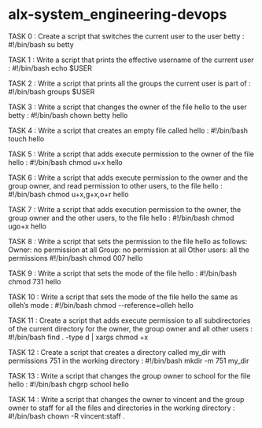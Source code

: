 # alx-system_engineering-devops

TASK 0 : Create a script that switches the current user to the user betty :
#!/bin/bash
su betty

TASK 1 : Write a script that prints the effective username of the current user :
#!/bin/bash
echo $USER

TASK 2 : Write a script that prints all the groups the current user is part of :
#!/bin/bash
groups $USER

TASK 3 : Write a script that changes the owner of the file hello to the user betty :
#!/bin/bash
chown betty hello

TASK 4 : Write a script that creates an empty file called hello :
#!/bin/bash
touch hello

TASK 5 : Write a script that adds execute permission to the owner of the file hello :
#!/bin/bash
chmod u+x hello

TASK 6 : Write a script that adds execute permission to the owner and the group owner, and read permission to other users, to the file hello :
#!/bin/bash
chmod u+x,g+x,o+r hello

TASK 7 : Write a script that adds execution permission to the owner, the group owner and the other users, to the file hello :
#!/bin/bash
chmod ugo+x hello

TASK 8 : Write a script that sets the permission to the file hello as follows:
Owner: no permission at all
Group: no permission at all
Other users: all the permissions
#!/bin/bash
chmod 007 hello

TASK 9 : Write a script that sets the mode of the file hello :
#!/bin/bash
chmod 731 hello

TASK 10 : Write a script that sets the mode of the file hello the same as olleh’s mode :
#!/bin/bash
chmod --reference=olleh hello

TASK 11 : Create a script that adds execute permission to all subdirectories of the current directory for the owner, the group owner and all other users :
#!/bin/bash
find . -type d | xargs chmod +x

TASK 12 : 
Create a script that creates a directory called my_dir with permissions 751 in the working directory :
#!/bin/bash
mkdir -m 751 my_dir

TASK 13 : Write a script that changes the group owner to school for the file hello :
#!/bin/bash
chgrp school hello

TASK 14 : Write a script that changes the owner to vincent and the group owner to staff for all the files and directories in the working directory :
#!/bin/bash
chown -R vincent:staff .
